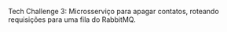 Tech Challenge 3: Microsserviço para apagar contatos, roteando requisições para uma fila do RabbitMQ.
